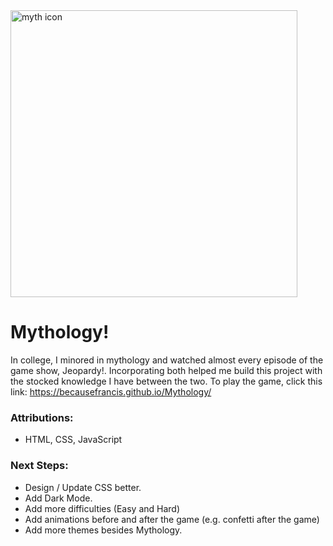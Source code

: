 <img width="459" alt="myth icon" src="https://github.com/user-attachments/assets/99b91928-e62e-402d-b6ca-6e1403483660">

# Mythology!

  In college, I minored in mythology and watched almost every episode of the game show, Jeopardy!.
  Incorporating both helped me build this project with the stocked knowledge I have between the two.
  To play the game, click this link: https://becausefrancis.github.io/Mythology/

  ### Attributions: 
  - HTML, CSS, JavaScript

  ### Next Steps: 
  - Design / Update CSS better.
  - Add Dark Mode.
  - Add more difficulties (Easy and Hard)
  - Add animations before and after the game (e.g. confetti after the game)
  - Add more themes besides Mythology.
